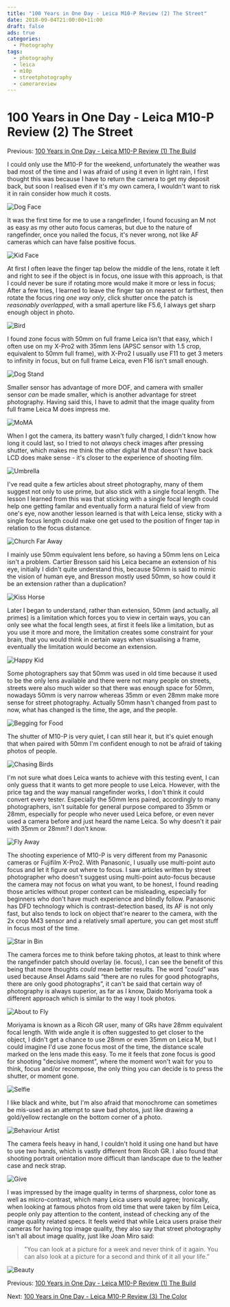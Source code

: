 ```yaml
---
title: "100 Years in One Day - Leica M10-P Review (2) The Street"
date: 2018-09-04T21:00:00+11:00
draft: false
ads: true
categories:
  - Photography
tags:
  - photography
  - leica
  - m10p
  - streetphotography
  - camerareview
---
```


# 100 Years in One Day - Leica M10-P Review (2) The Street

Previous: [100 Years in One Day - Leica M10-P Review (1) The Build](/article/2018/reviewleicam10p1/)

I could only use the M10-P for the weekend, unfortunately the weather was bad most of the time and I was afraid of using it even in light rain, I first thought this was because I have to return the camera to get my deposit back, but soon I realised even if it's my own camera, I wouldn't want to risk it in rain consider how much it costs.

![Dog Face][M10P-Street-1]

It was the first time for me to use a rangefinder, I found focusing an M not as easy as my other auto focus cameras, but due to the nature of rangefinder, once you nailed the focus, it's never wrong, not like AF cameras which can have false positive focus.

![Kid Face][M10P-Street-2]

At first I often leave the finger tap below the middle of the lens, rotate it left and right to see if the object is in focus, one issue with this approach, is that I could never be sure if rotating more would make it more or less in focus; After a few tries, I learned to leave the finger tap on nearest or farthest, then rotate the focus ring _one way only_, click shutter once the patch is _reasonably overlapped_, with a small aperture like F5.6, I always get sharp enough object in photo.

![Bird][M10P-Street-3]

I found zone focus with 50mm on full frame Leica isn't that easy, which I often use on my X-Pro2 with 35mm lens (APSC sensor with 1.5 crop, equivalent to 50mm full frame), with X-Pro2 I usually use F11 to get 3 meters to infinity in focus, but on full frame Leica, even F16 isn't small enough.

![Dog Stand][M10P-Street-4]

Smaller sensor has advantage of more DOF, and camera with smaller sensor _can_ be made smaller, which is another advantage for street photography. Having said this, I have to admit that the image quality from full frame Leica M does impress me.

![MoMA][M10P-Street-5]

When I got the camera, its battery wasn't fully charged, I didn't know how long it could last, so I tried to not _always_ check images after pressing shutter, which makes me think the other digital M that doesn't have back LCD does make sense - it's closer to the experience of shooting film.

![Umbrella][M10P-Street-6]

I've read quite a few articles about street photography, many of them suggest not only to use prime, but also stick with a single focal length. The lesson I learned from this was that sticking with a single focal length could help one getting familar and eventually form a natural field of view from one's eye, now another lesson learned is that with Leica lense, sticky with a single focus length could make one get used to the position of finger tap in relation to the focus distance.

![Church Far Away][M10P-Street-7]

I mainly use 50mm equivalent lens before, so having a 50mm lens on Leica isn't a problem. Cartier Bresson said his Leica became an extension of his eye, initially I didn't quite understand this, because 50mm is said to mimic the vision of human eye, and Bresson mostly used 50mm, so how could it be an extension rather than a duplication?

![Kiss Horse][M10P-Street-8]

Later I began to understand, rather than extension, 50mm (and actually, all primes) is a limitation which forces you to view in certain ways, you can only see what the focal length sees, at first it feels like a limitation, but as you use it more and more, the limitation creates some constraint for your brain, that you would think in certain ways when visualising a frame, eventually the limitation would become an extension.

![Happy Kid][M10P-Street-9]

Some photographers say that 50mm was used in old time because it used to be the only lens available and there were not many people on streets, streets were also much wider so that there was enough space for 50mm, nowadays 50mm is very narrow whereas 35mm or even 28mm make more sense for street photography. Actually 50mm hasn't changed from past to now, what has changed is the time, the age, and the people.

![Begging for Food][M10P-Street-10]

The shutter of M10-P is very quiet, I can still hear it, but it's quiet enough that when paired with 50mm I'm confident enough to not be afraid of taking photos of people.

![Chasing Birds][M10P-Street-11]

I'm not sure what does Leica wants to achieve with this testing event, I can only guess that it wants to get more people to use Leica. However, with the price tag and the way manual rangefinder works, I don't think it could convert every tester. Especially the 50mm lens paired, accordingly to many photographers, isn't suitable for general purpose compared to 35mm or 28mm, especially for people who never used Leica before, or even never used a camera before and just heard the name Leica. So why doesn't it pair with 35mm or 28mm? I don't know.

![Fly Away][M10P-Street-12]

The shooting experience of M10-P is very different from my Panasonic cameras or Fujifilm X-Pro2. With Panasonic, I usually use multi-point auto focus and let it figure out where to focus. I saw articles written by street photographer who doesn't suggest using multi-point auto-focus because the camera may not focus on what you want, to be honest, I found reading those articles without proper context can be misleading, especially for beginners who don't have much experience and blindly follow. Panasonic has DFD technology which is contrast-detection based, its AF is not only fast, but also tends to lock on object that're nearer to the camera, with the 2x crop M43 sensor and a relatively small aperture, you can get most stuff in focus most of the time.

![Star in Bin][M10P-Street-13]

The camera forces me to think before taking photos, at least to think where the rangefinder patch should overlay (ie. focus), I can see the benefit of this being that more thoughts _could_ mean better results. The word _"could"_ was used because Ansel Adams said “there are no rules for good photographs, there are only good photographs”, it can't be said that certain way of photography is always superior, as far as I know, Daido Moriyama took a different approach which is similar to the way I took photos.

![About to Fly][M10P-Street-14]

Moriyama is known as a Ricoh GR user, many of GRs have 28mm equivalent focal length. With wide angle it is often suggested to get closer to the object, I didn't get a chance to use 28mm or even 35mm on Leica M, but I could imagine I'd use zone focus most of the time, the distance scale marked on the lens made this easy. To me it feels that zone focus is good for shooting "decisive moment", where the moment won't wait for you to think, focus and/or recompose, the only thing you can decide is to press the shutter, or moment gone.

![Selfie][M10P-Street-15]

I like black and white, but I'm also afraid that monochrome can sometimes be mis-used as an attempt to save bad photos, just like drawing a gold/yellow rectangle on the bottom corner of a photo.

![Behaviour Artist][M10P-Street-16]

The camera feels heavy in hand, I couldn't hold it using one hand but have to use two hands, which is vastly different from Ricoh GR. I also found that shooting portrait orientation more difficult than landscape due to the leather case and neck strap.

![Give][M10P-Street-17]

I was impressed by the image quality in terms of sharpness, color tone as well as micro-contrast, which many Leica users would agree; Ironically, when looking at famous photos from old time that were taken by film Leica, people only pay attention to the content, instead of checking any of the image quality related specs. It feels weird that while Leica users praise their cameras for having top image quality, they also say that street photography isn't all about image quality, just like Joan Miro said:

> "You can look at a picture for a week and never think of it again. You can also look at a picture for a second and think of it all your life.”

![Beauty][M10P-Street-18]

Previous: [100 Years in One Day - Leica M10-P Review (1) The Build](/article/2018/reviewleicam10p1/)

Next: [100 Years in One Day - Leica M10-P Review (3) The Color](/article/2018/reviewleicam10p3/)

[M10P-Street-1]: /photos/2018/LeicaM10P/leicam10p_street_01.jpg "Leica M10-P Street"
[M10P-Street-2]: /photos/2018/LeicaM10P/leicam10p_street_02.jpg "Leica M10-P Street"
[M10P-Street-3]: /photos/2018/LeicaM10P/leicam10p_street_03.jpg "Leica M10-P Street"
[M10P-Street-4]: /photos/2018/LeicaM10P/leicam10p_street_04.jpg "Leica M10-P Street"
[M10P-Street-5]: /photos/2018/LeicaM10P/leicam10p_street_05.jpg "Leica M10-P Street"
[M10P-Street-6]: /photos/2018/LeicaM10P/leicam10p_street_06.jpg "Leica M10-P Street"
[M10P-Street-7]: /photos/2018/LeicaM10P/leicam10p_street_07.jpg "Leica M10-P Street"
[M10P-Street-8]: /photos/2018/LeicaM10P/leicam10p_street_08.jpg "Leica M10-P Street"
[M10P-Street-9]: /photos/2018/LeicaM10P/leicam10p_street_09.jpg "Leica M10-P Street"
[M10P-Street-10]: /photos/2018/LeicaM10P/leicam10p_street_10.jpg "Leica M10-P Street"
[M10P-Street-11]: /photos/2018/LeicaM10P/leicam10p_street_11.jpg "Leica M10-P Street"
[M10P-Street-12]: /photos/2018/LeicaM10P/leicam10p_street_12.jpg "Leica M10-P Street"
[M10P-Street-13]: /photos/2018/LeicaM10P/leicam10p_street_13.jpg "Leica M10-P Street"
[M10P-Street-14]: /photos/2018/LeicaM10P/leicam10p_street_14.jpg "Leica M10-P Street"
[M10P-Street-15]: /photos/2018/LeicaM10P/leicam10p_street_15.jpg "Leica M10-P Street"
[M10P-Street-16]: /photos/2018/LeicaM10P/leicam10p_street_16.jpg "Leica M10-P Street"
[M10P-Street-17]: /photos/2018/LeicaM10P/leicam10p_street_17.jpg "Leica M10-P Street"
[M10P-Street-18]: /photos/2018/LeicaM10P/leicam10p_street_18.jpg "Leica M10-P Street"
